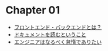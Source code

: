 # Chapter 01

- [フロントエンド・バックエンドとは？](./001.md)
- [ドキュメントを読むということ](./002.md)
- [エンジニアはなるべく怠惰でありたい](./003.md)
